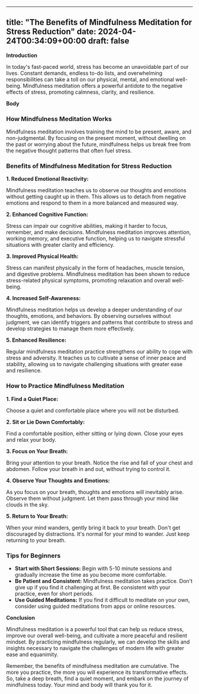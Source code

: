 
---
title: "The Benefits of Mindfulness Meditation for Stress Reduction"
date: 2024-04-24T00:34:09+00:00
draft: false
---

**Introduction**

In today's fast-paced world, stress has become an unavoidable part of our lives. Constant demands, endless to-do lists, and overwhelming responsibilities can take a toll on our physical, mental, and emotional well-being. Mindfulness meditation offers a powerful antidote to the negative effects of stress, promoting calmness, clarity, and resilience.

**Body**

### How Mindfulness Meditation Works

Mindfulness meditation involves training the mind to be present, aware, and non-judgmental. By focusing on the present moment, without dwelling on the past or worrying about the future, mindfulness helps us break free from the negative thought patterns that often fuel stress.

### Benefits of Mindfulness Meditation for Stress Reduction

**1. Reduced Emotional Reactivity:**

Mindfulness meditation teaches us to observe our thoughts and emotions without getting caught up in them. This allows us to detach from negative emotions and respond to them in a more balanced and measured way.

**2. Enhanced Cognitive Function:**

Stress can impair our cognitive abilities, making it harder to focus, remember, and make decisions. Mindfulness meditation improves attention, working memory, and executive function, helping us to navigate stressful situations with greater clarity and efficiency.

**3. Improved Physical Health:**

Stress can manifest physically in the form of headaches, muscle tension, and digestive problems. Mindfulness meditation has been shown to reduce stress-related physical symptoms, promoting relaxation and overall well-being.

**4. Increased Self-Awareness:**

Mindfulness meditation helps us develop a deeper understanding of our thoughts, emotions, and behaviors. By observing ourselves without judgment, we can identify triggers and patterns that contribute to stress and develop strategies to manage them more effectively.

**5. Enhanced Resilience:**

Regular mindfulness meditation practice strengthens our ability to cope with stress and adversity. It teaches us to cultivate a sense of inner peace and stability, allowing us to navigate challenging situations with greater ease and resilience.

### How to Practice Mindfulness Meditation

**1. Find a Quiet Place:**

Choose a quiet and comfortable place where you will not be disturbed.

**2. Sit or Lie Down Comfortably:**

Find a comfortable position, either sitting or lying down. Close your eyes and relax your body.

**3. Focus on Your Breath:**

Bring your attention to your breath. Notice the rise and fall of your chest and abdomen. Follow your breath in and out, without trying to control it.

**4. Observe Your Thoughts and Emotions:**

As you focus on your breath, thoughts and emotions will inevitably arise. Observe them without judgment. Let them pass through your mind like clouds in the sky.

**5. Return to Your Breath:**

When your mind wanders, gently bring it back to your breath. Don't get discouraged by distractions. It's normal for your mind to wander. Just keep returning to your breath.

### Tips for Beginners

* **Start with Short Sessions:** Begin with 5-10 minute sessions and gradually increase the time as you become more comfortable.
* **Be Patient and Consistent:** Mindfulness meditation takes practice. Don't give up if you find it challenging at first. Be consistent with your practice, even for short periods.
* **Use Guided Meditations:** If you find it difficult to meditate on your own, consider using guided meditations from apps or online resources.

**Conclusion**

Mindfulness meditation is a powerful tool that can help us reduce stress, improve our overall well-being, and cultivate a more peaceful and resilient mindset. By practicing mindfulness regularly, we can develop the skills and insights necessary to navigate the challenges of modern life with greater ease and equanimity.

Remember, the benefits of mindfulness meditation are cumulative. The more you practice, the more you will experience its transformative effects. So, take a deep breath, find a quiet moment, and embark on the journey of mindfulness today. Your mind and body will thank you for it.